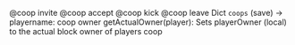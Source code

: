 @coop invite <name>
@coop accept
@coop kick <name>
@coop leave
Dict `coops` (save) -> playername: coop owner
getActualOwner(player): Sets playerOwner (local) to the actual block owner of players coop